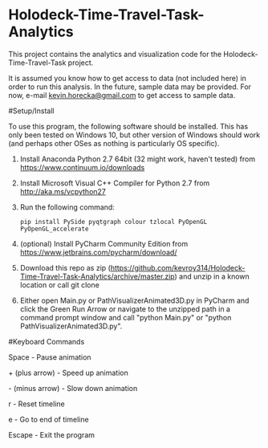 # Holodeck-Time-Travel-Task-Analytics
This project contains the analytics and visualization code for the Holodeck-Time-Travel-Task project.

It is assumed you know how to get access to data (not included here) in order to run this analysis. In the future, sample data may be provided. For now, e-mail kevin.horecka@gmail.com to get access to sample data.

#Setup/Install

To use this program, the following software should be installed. This has only been tested on Windows 10, but other version of Windows should work (and perhaps other OSes as nothing is particularly OS specific).

1. Install Anaconda Python 2.7 64bit (32 might work, haven't tested) from https://www.continuum.io/downloads
2. Install Microsoft Visual C++ Compiler for Python 2.7 from http://aka.ms/vcpython27
3. Run the following command:
    
    `pip install PySide pyqtgraph colour tzlocal PyOpenGL PyOpenGL_accelerate`
4. (optional) Install PyCharm Community Edition from https://www.jetbrains.com/pycharm/download/
5. Download this repo as zip (https://github.com/kevroy314/Holodeck-Time-Travel-Task-Analytics/archive/master.zip) and unzip in a known location or call git clone
6. Either open Main.py or PathVisualizerAnimated3D.py in PyCharm and click the Green Run Arrow or navigate to the unzipped path in a command prompt window and call "python Main.py" or "python PathVisualizerAnimated3D.py".

#Keyboard Commands

Space - Pause animation

\+ (plus arrow) - Speed up animation

\- (minus arrow) - Slow down animation

r - Reset timeline

e - Go to end of timeline

Escape - Exit the program
